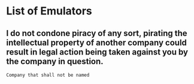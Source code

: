 # List of Emulators

## I do not condone piracy of any sort, pirating the intellectual property of another company could result in legal action being taken against you by the company in question.

```Company that shall not be named```
